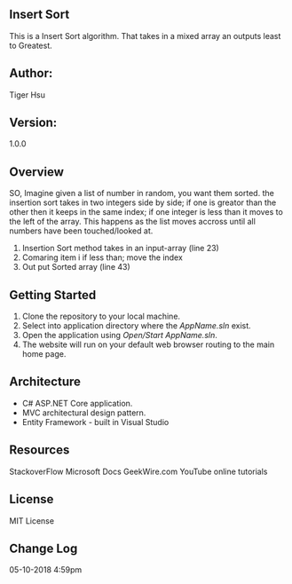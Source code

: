 ## Insert Sort
This is a Insert Sort algorithm. That takes in a mixed array an outputs least to Greatest.

## Author:
Tiger Hsu

## Version:
1.0.0 

## Overview
SO, Imagine given a list of number in random, you want them sorted.
the insertion sort takes in two integers side by side; if one is greator than 
the other then it keeps in the same index; if one integer is less than it 
moves to the left of the array. This happens as the list moves accross until
all numbers have been touched/looked at.

1. Insertion Sort method takes in an  input-array (line 23)
2. Comaring item i if less than; move the index
3. Out put Sorted array (line 43)



## Getting Started
1. Clone the repository to your local machine.
2. Select into application directory where the *AppName.sln* exist.
3. Open the application using *Open/Start AppName.sln*.
5. The website will run on your default web browser routing to the main home page.


## Architecture
 - C# ASP.NET Core application.
 - MVC architectural design pattern.
 - Entity Framework - built in Visual Studio


## Resources
StackoverFlow
Microsoft Docs
GeekWire.com
YouTube online tutorials

## License
MIT License

## Change Log

05-10-2018 4:59pm 